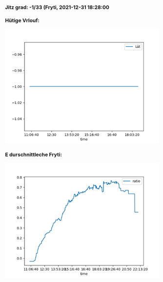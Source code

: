 ### Jitz grad: -1/33 (Fryti, 2021-12-31 18:28:00

### Hütige Vrlouf:
![Graph](Today.png)

### E durschnittleche Fryti:
![Graph](Fryti.png)